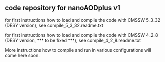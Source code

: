 code repository for nanoAODplus v1
----------------------------------

   for first instructions how to load and compile the code with 
   CMSSW 5_3_32 (DESY version), see
compile_5_3_32.readme.txt

   for first instructions how to load and compile the code with 
   CMSSW 4_2_8 (DESY version, *** to be fixed ***), see
compile_4_2_8.readme.txt

More instructions how to compile and run in various configurations 
will come here soon. 